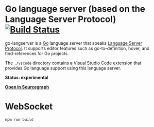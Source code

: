 # Go language server (based on the Language Server Protocol) [![Build Status](https://travis-ci.org/sourcegraph/go-langserver.svg)](https://travis-ci.org/sourcegraph/go-langserver)

go-langserver is a [Go](https://golang.org) language server that speaks [Language Server Protocol](https://github.com/Microsoft/language-server-protocol). It supports editor features such as go-to-definition, hover, and find-references for Go projects.

The `./vscode` directory contains a [Visual Studio Code](https://code.visualstudio.com) extension that provides Go language support using this language server.

**Status: experimental**

[**Open in Sourcegraph**](https://sourcegraph.com/github.com/sourcegraph/go-langserver/-/tree/langserver)

# WebSocket

```sh
npm run build
```

